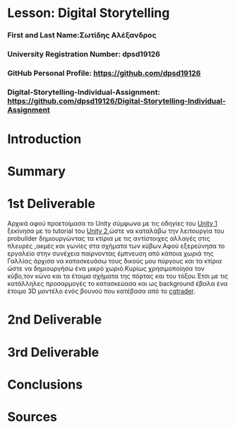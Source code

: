# Lesson: Digital Storytelling

### First and Last Name:Σωτίδης Αλέξανδρος
### University Registration Number: dpsd19126
### GitHub Personal Profile: https://github.com/dpsd19126
### Digital-Storytelling-Individual-Assignment: https://github.com/dpsd19126/Digital-Storytelling-Individual-Assignment

# Introduction



# Summary


# 1st Deliverable
Αρχικά αφού προετοίμασα το Unity σύμφωνα με τις οδηγίες του [Unity 1](https://learn.unity.com/project/unit-1-getting-started?uv=2019.4&courseId=5ee00851edbc2a0022274f75) ξεκίνησα με το  tutorial του [Unity 2](https://learn.unity.com/project/unit-2-realtime-previsualization?uv=2019.4&courseId=5ee00851edbc2a0022274f75),ώστε να καταλάβω την λειτουργία του probuilder δημιουργώντας τα κτίρια  με τις αντίστοιχες αλλαγές στις πλευρές ,ακμές  και γωνίες στα σχήματα των κύβων.Αφού εξερεύνησα το εργαλείο στην συνέχεια παίρνοντας έμπνευση από κάποια χωριά της Γαλλίας άρχισα να κατασκευάσω τους δικούς μου πύργους και τα κτίρια ώστε να δημιουργήσω ένα μικρό χωριό.Κυρίως χρησιμοποίησα τον κύβο,τον κώνο και τα έτοιμα σχήματα της πόρτας και του τόξου.Έτσι με τις κατάλληλες προσαρμογές το κατασκεύασα και ως background έβαλα ένα έτοιμο 3D μοντέλο ενός βουνού που κατέβασα από το [cgtrader](https://www.cgtrader.com).

# 2nd Deliverable


# 3rd Deliverable 


# Conclusions


# Sources
